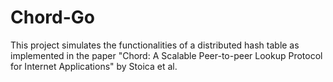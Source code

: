 # Chord-Go
This project simulates the functionalities of a distributed hash table as implemented in the paper "Chord: A Scalable Peer-to-peer Lookup Protocol for Internet Applications" by Stoica et al.
